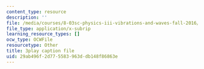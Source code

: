 ```yaml
---
content_type: resource
description: ''
file: /media/courses/8-03sc-physics-iii-vibrations-and-waves-fall-2016/29ab496f2d775583963ddb148f86863e_I0YACDaY-ww.vtt
file_type: application/x-subrip
learning_resource_types: []
ocw_type: OCWFile
resourcetype: Other
title: 3play caption file
uid: 29ab496f-2d77-5583-963d-db148f86863e
---
```


